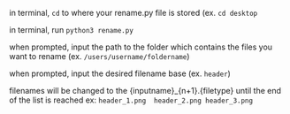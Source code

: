 in terminal, `cd` to where your rename.py file is stored (ex. `cd desktop`

in terminal, run `python3 rename.py`

when prompted, input the path to the folder which contains the files you want to rename (ex. `/users/username/foldername`)

when prompted, input the desired filename base (ex. `header`)

filenames will be changed to the {inputname}_{n+1}.{filetype} until the end of the list is reached
      ex:
      `header_1.png 
       header_2.png
       header_3.png`
      
